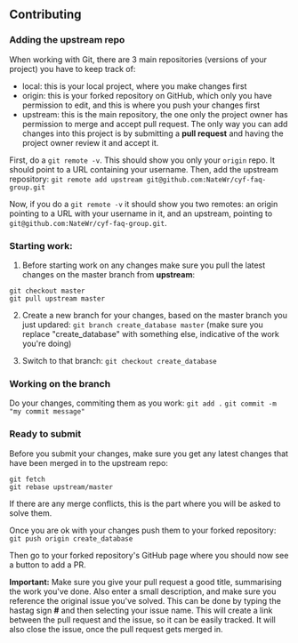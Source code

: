 ## Contributing

### Adding the upstream repo

When working with Git, there are 3 main repositories (versions of your project) you have to keep track of:
- local: this is your local project, where you make changes first
- origin: this is your forked repository on GitHub, which only you have permission to edit, and this is where you push your changes first
- upstream: this is the main repository, the one only the project owner has permission to merge and accept pull request. The only way you can add changes into this project is by submitting a **pull request** and having the project owner review it and accept it.

First, do a `git remote -v`. This should show you only your `origin` repo. It should point to a URL containing your username.
Then, add the upstream repository: `git remote add upstream git@github.com:NateWr/cyf-faq-group.git`

Now, if you do a `git remote -v` it should show you two remotes: an origin pointing to a URL with your username in it, and an upstream, pointing to `git@github.com:NateWr/cyf-faq-group.git`.

### Starting work:

1. Before starting work on any changes make sure you pull the latest changes on the master branch from **upstream**:

```
git checkout master
git pull upstream master
```

2. Create a new branch for your changes, based on the master branch you just updared:
`git branch create_database master` (make sure you replace "create_database" with something else, indicative of the work you're doing)

3. Switch to that branch:
`git checkout create_database`

### Working on the branch

Do your changes, commiting them as you work:
`git add .`
`git commit -m "my commit message"`

### Ready to submit

Before you submit your changes, make sure you get any latest changes that have been merged in to the upstream repo:

```
git fetch
git rebase upstream/master
```

If there are any merge conflicts, this is the part where you will be asked to solve them.

Once you are ok with your changes push them to your forked repository:
`git push origin create_database`

Then go to your forked repository's GitHub page where you should now see a button to add a PR.

**Important:** Make sure you give your pull request a good title, summarising the work you've done. Also enter a small description, and make sure you reference the original issue you've solved. This can be done by typing the hastag sign **#** and then selecting your issue name. This will create a link between the pull request and the issue, so it can be easily tracked. It will also close the issue, once the pull request gets merged in.
